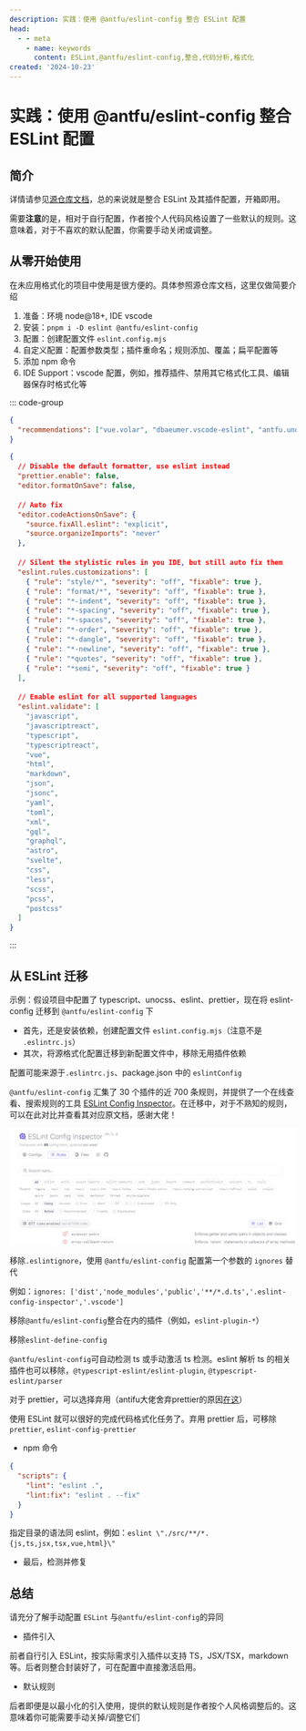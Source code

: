 ```yaml
---
description: 实践：使用 @antfu/eslint-config 整合 ESLint 配置
head:
  - - meta
    - name: keywords
      content: ESLint,@antfu/eslint-config,整合,代码分析,格式化
created: '2024-10-23'
---
```


# 实践：使用 @antfu/eslint-config 整合 ESLint 配置

## 简介

详情请参见[源仓库文档](https://github.com/antfu/eslint-config)，总的来说就是整合 ESLint 及其插件配置，开箱即用。

需要**注意**的是，相对于自行配置，作者按个人代码风格设置了一些默认的规则。这意味着，对于不喜欢的默认配置，你需要手动关闭或调整。

## 从零开始使用

在未应用格式化的项目中使用是很方便的。具体参照源仓库文档，这里仅做简要介绍

1. 准备：环境 node@18+, IDE vscode
2. 安装：`pnpm i -D eslint @antfu/eslint-config`
3. 配置：创建配置文件 `eslint.config.mjs`
4. 自定义配置：配置参数类型；插件重命名；规则添加、覆盖；扁平配置等
5. 添加 npm 命令
6. IDE Support：vscode 配置，例如，推荐插件、禁用其它格式化工具、编辑器保存时格式化等

::: code-group

```json [.vscode/extensions.json]
{
  "recommendations": ["vue.volar", "dbaeumer.vscode-eslint", "antfu.unocss"]
}
```

```json [.vscode/settings.json]
{
  // Disable the default formatter, use eslint instead
  "prettier.enable": false,
  "editor.formatOnSave": false,

  // Auto fix
  "editor.codeActionsOnSave": {
    "source.fixAll.eslint": "explicit",
    "source.organizeImports": "never"
  },

  // Silent the stylistic rules in you IDE, but still auto fix them
  "eslint.rules.customizations": [
    { "rule": "style/*", "severity": "off", "fixable": true },
    { "rule": "format/*", "severity": "off", "fixable": true },
    { "rule": "*-indent", "severity": "off", "fixable": true },
    { "rule": "*-spacing", "severity": "off", "fixable": true },
    { "rule": "*-spaces", "severity": "off", "fixable": true },
    { "rule": "*-order", "severity": "off", "fixable": true },
    { "rule": "*-dangle", "severity": "off", "fixable": true },
    { "rule": "*-newline", "severity": "off", "fixable": true },
    { "rule": "*quotes", "severity": "off", "fixable": true },
    { "rule": "*semi", "severity": "off", "fixable": true }
  ],

  // Enable eslint for all supported languages
  "eslint.validate": [
    "javascript",
    "javascriptreact",
    "typescript",
    "typescriptreact",
    "vue",
    "html",
    "markdown",
    "json",
    "jsonc",
    "yaml",
    "toml",
    "xml",
    "gql",
    "graphql",
    "astro",
    "svelte",
    "css",
    "less",
    "scss",
    "pcss",
    "postcss"
  ]
}
```

:::

## 从 ESLint 迁移

示例：假设项目中配置了 typescript、unocss、eslint、prettier，现在将 eslint-config 迁移到 `@antfu/eslint-config` 下

- 首先，还是安装依赖，创建配置文件 `eslint.config.mjs`（注意不是 `.eslintrc.js`）
- 其次，将源格式化配置迁移到新配置文件中，移除无用插件依赖

配置可能来源于`.eslintrc.js`、package.json 中的 `eslintConfig`

`@antfu/eslint-config` 汇集了 30 个插件的近 700 条规则，并提供了一个在线查看、搜索规则的工具 [ESLint Config Inspector](https://eslint-config.antfu.me/)。在迁移中，对于不熟知的规则，可以在此对比并查看其对应原文档，感谢大佬！

![ESLint Config Inspector](./assets/antfu-config-1.jpg)

移除`.eslintignore`，使用 `@antfu/eslint-config` 配置第一个参数的 `ignores` 替代

例如：`ignores: ['dist','node_modules','public','**/*.d.ts','.eslint-config-inspector','.vscode']`

移除`@antfu/eslint-config`整合在内的插件（例如，`eslint-plugin-*`）

移除`eslint-define-config`

`@antfu/eslint-config`可自动检测 ts 或手动激活 ts 检测。eslint 解析 ts 的相关插件也可以移除，`@typescript-eslint/eslint-plugin`, `@typescript-eslint/parser`

对于 prettier，可以选择弃用（antifu大佬舍弃prettier的原因[在这](https://antfu.me/posts/why-not-prettier-zh#eslint-%E4%B9%8B%E4%B9%B1)）

使用 ESLint 就可以很好的完成代码格式化任务了。弃用 prettier 后，可移除 `prettier`, `eslint-config-prettier`

- npm 命令

```json
{
  "scripts": {
    "lint": "eslint .",
    "lint:fix": "eslint . --fix"
  }
}
```

指定目录的语法同 eslint，例如：`eslint \"./src/**/*.{js,ts,jsx,tsx,vue,html}\"`

- 最后，检测并修复

## 总结

请充分了解手动配置 `ESLint` 与`@antfu/eslint-config`的异同

- 插件引入

前者自行引入 ESLint，按实际需求引入插件以支持 TS，JSX/TSX，markdown 等。后者则整合封装好了，可在配置中直接激活启用。

- 默认规则

后者即便是以最小化的引入使用，提供的默认规则是作者按个人风格调整后的。这意味着你可能需要手动关掉/调整它们
